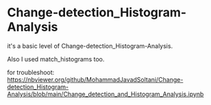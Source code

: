 # Change-detection_Histogram-Analysis
it's a basic level of Change-detection_Histogram-Analysis.

Also I used match_histograms too.

for troubleshoot:
https://nbviewer.org/github/MohammadJavadSoltani/Change-detection_Histogram-Analysis/blob/main/Change_detection_and_Histogram_Analysis.ipynb
